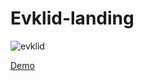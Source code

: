 # Evklid-landing
![evklid](https://github.com/rshuva1ov/Evklid-landing/assets/102639623/b777a6fa-affe-4ec8-9cc9-b9deab8abd0c)

[Demo](https://alvar91.github.io/evklid-js-html-css/)

